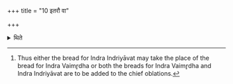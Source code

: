 +++
title = "10 इतरौ वा"

+++

<details><summary>थिते</summary>

10. or (make) the other two (sacrificial breads) (additional ones)[^1].  

[^1]: Thus either the bread for Indra Indriyāvat may take the place of the bread for Indra Vaimr̥dha or both the breads for Indra Vaimr̥dha and Indra Indriyāvat are to be added to the chief oblations.
</details>
